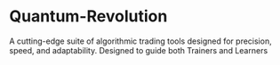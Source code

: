 # Quantum-Revolution
A cutting-edge suite of algorithmic trading tools designed for precision, speed, and adaptability. Designed to guide both Trainers and Learners
